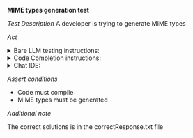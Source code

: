 **MIME types generation test**

*Test Description*
A developer is trying to generate MIME types

*Act*

<details>
<summary>Bare LLM testing instructions:</summary>

- Open the prompt.txt file
- Copy a question located in the prompt.txt file to the chat window
- Submit the question
- Open the project static-data-generation/mime-types/C#

</details>

<details>
<summary>Code Completion instructions:</summary>

- Open the project static-data-generation/mime-types/C# in IDE
- Open the HttpResponseParser class
- Type in the class:

```C#
private String[] MIME_TYPES = {
```

- Press ENTER
- Accept a sequence of suggestions using the TAB and ENTER keys

</details>

<details>
<summary>Chat IDE:</summary>

- Open the project static-data-generation/mime-types/C#
- Open the HttpResponseParser class
- Type in the chat window:

> Create an array with MIME types

</details>

*Assert conditions*

- Code must compile
- MIME types must be generated

*Additional note*

The correct solutions is in the correctResponse.txt file
